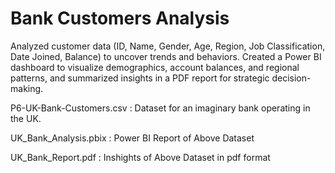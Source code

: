 # Bank Customers Analysis

Analyzed customer data (ID, Name, Gender, Age, Region, Job Classification, Date Joined, Balance) to uncover trends and behaviors. Created a Power BI dashboard to visualize demographics, account balances, and regional patterns, and summarized insights in a PDF report for strategic decision-making.

P6-UK-Bank-Customers.csv : Dataset for an imaginary bank operating in the UK.

UK_Bank_Analysis.pbix : Power BI Report of Above Dataset 

UK_Bank_Report.pdf : Inshights of Above Dataset in pdf format
